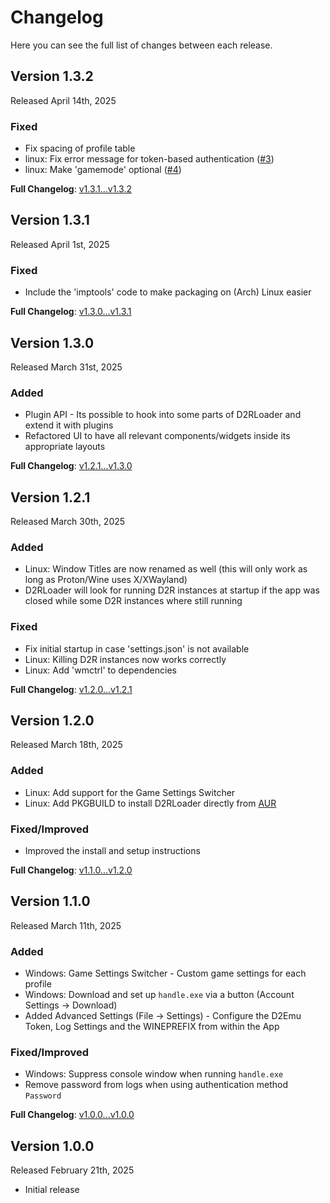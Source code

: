 # Changelog

Here you can see the full list of changes between each release.

## Version 1.3.2

Released April 14th, 2025

### Fixed

- Fix spacing of profile table
- linux: Fix error message for token-based authentication ([#3](https://github.com/sh4nks/d2rloader/issues/3))
- linux: Make 'gamemode' optional ([#4](https://github.com/sh4nks/d2rloader/issues/4))


**Full Changelog**: [v1.3.1...v1.3.2](https://github.com/sh4nks/d2rloader/compare/v1.3.1...v1.3.2)


## Version 1.3.1

Released April 1st, 2025

### Fixed

- Include the 'imptools' code to make packaging on (Arch) Linux easier


**Full Changelog**: [v1.3.0...v1.3.1](https://github.com/sh4nks/d2rloader/compare/v1.3.0...v1.3.1)


## Version 1.3.0

Released March 31st, 2025

### Added

- Plugin API - Its possible to hook into some parts of D2RLoader and extend it with plugins
- Refactored UI to have all relevant components/widgets inside its appropriate layouts


**Full Changelog**: [v1.2.1...v1.3.0](https://github.com/sh4nks/d2rloader/compare/v1.2.1...v1.3.0)


## Version 1.2.1

Released March 30th, 2025

### Added

- Linux: Window Titles are now renamed as well (this will only work as long as Proton/Wine uses X/XWayland)
- D2RLoader will look for running D2R instances at startup if the app was closed while some D2R instances where still running

### Fixed

- Fix initial startup in case 'settings.json' is not available
- Linux: Killing D2R instances now works correctly
- Linux: Add 'wmctrl' to dependencies


**Full Changelog**: [v1.2.0...v1.2.1](https://github.com/sh4nks/d2rloader/compare/v1.2.0...v1.2.1)


## Version 1.2.0

Released March 18th, 2025

### Added

- Linux: Add support for the Game Settings Switcher
- Linux: Add PKGBUILD to install D2RLoader directly from [AUR](https://aur.archlinux.org/packages/d2rloader-git)

### Fixed/Improved

- Improved the install and setup instructions


**Full Changelog**: [v1.1.0...v1.2.0](https://github.com/sh4nks/d2rloader/compare/v1.1.0...v1.2.0)


## Version 1.1.0

Released March 11th, 2025

### Added

- Windows: Game Settings Switcher - Custom game settings for each profile 
- Windows: Download and set up ``handle.exe`` via a button (Account Settings -> Download)
- Added Advanced Settings (File -> Settings) - Configure the D2Emu Token, Log Settings and the WINEPREFIX from within the App

### Fixed/Improved

- Windows: Suppress console window when running ``handle.exe``
- Remove password from logs when using authentication method ``Password``


**Full Changelog**: [v1.0.0...v1.0.0](https://github.com/sh4nks/d2rloader/compare/v1.0.0...v1.1.0)


## Version 1.0.0

Released February 21th, 2025

- Initial release
